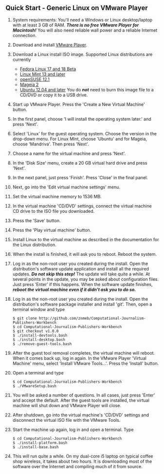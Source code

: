 ## Quick Start - Generic Linux on VMware Player

1. System requirements: You'll need a Windows or Linux desktop/laptop with at least 3 GB of RAM. ***There is no free VMware Player for Macintosh!*** You will also need reliable wall power and a reliable Internet connection.
1. Download and install [VMware Player](http://www.vmware.com/products/player/).
1. Download a Linux install ISO image. Supported Linux distributions are currently

    * [Fedora Linux 17 and 18 Beta](https://fedoraproject.org/)
    * [Linux Mint 13 and later](http://www.linuxmint.com/oldreleases.php)
    * [openSUSE 12.1](http://software.opensuse.org/122/en)
    * [Mageia 2](http://www.mageia.org/en/downloads/)
    * [Ubuntu 12.04 and later](http://www.ubuntu.com/download)
You do ***not*** need to burn this image file to a CD/DVD or copy it to a USB drive.
1. Start up VMware Player. Press the 'Create a New Virtual Machine' button.
1. In the first panel, choose 'I will install the operating system later.' and press 'Next'.
1. Select 'Linux' for the guest operating system. Choose the version in the drop-down menu. For Linux Mint, choose 'Ubuntu' and for Mageia, choose 'Mandriva'. Then press 'Next'.
1. Choose a name for the virtual machine and press 'Next'.
1. In the 'Disk Size' menu, create a 20 GB virtual hard drive and press 'Next'.
1. In the next panel, just press 'Finish'. Press 'Close' in the final panel.
1. Next, go into the 'Edit virtual machine settings' menu.
1. Set the virtual machine memory to 1536 MB.
1. In the virtual machine 'CD/DVD' settings, connect the virtual machine CD drive to the ISO file you downloaded.
1. Press the 'Save' button.
1. Press the 'Play virtual machine' button.
1. Install Linux to the virtual machine as described in the documentation for the Linux distribution.
1. When the install is finished, it will ask you to reboot. Reboot the system.
1. Log in as the non-root user you created during the install. Open the distribution's software update application and install all the required updates. ***Do not skip this step!*** The update will take quite a while. At several points in the update, you may be asked about configuration files. Just press 'Enter' if this happens. When the software update finishes, ***reboot the virtual machine even if it didn't ask you to do so.***
1. Log in as the non-root user you created during the install. Open the distribution's software package installer and install 'git'. Then, open a terminal window and type

    ```
    $ git clone http://github.com/znmeb/Computational-Journalism-Publishers-Workbench  
    $ cd Computational-Journalism-Publishers-Workbench  
    $ git checkout v1.0.0
    $ ./install-devtools.bash
    $ ./install-desktop.bash
    $ ./remove-guest-tools.bash
    ```
1. After the guest tool removal completes, the virtual machine will reboot. When it comes back up, log in again. In the VMware Player 'Virtual Machine' menu, select 'Install VMware Tools...'. Press the 'Install' button.
1. Open a terminal and type

    ```
    $ cd Computational-Journalism-Publishers-Workbench  
    $ ./VMwareSetup.bash
    ```
1. You will be asked a number of questions. In all cases, just press 'Enter' and accept the default. After the guest tools are installed, the virtual machine will shut down and VMware Player will close.
1. After shutdown, go into the virtual machine's 'CD/DVD' settings and disconnect the virtual ISO file with the VMware Tools.
1. Start the machine up again, log in and open a terminal. Type

    ```
    $ cd Computational-Journalism-Publishers-Workbench  
    $ ./install-platform.bash  
    $ ./install-base.bash
    ```
1. This will run quite a while. On my dual-core i5 laptop on typical coffee shop wireless, it takes about two hours. It is downloading most of the software over the Internet and compiling much of it from source.
